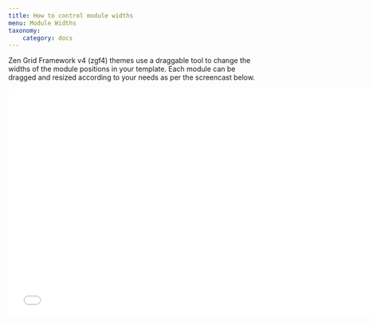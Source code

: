 ```yaml
---
title: How to control module widths
menu: Module Widths
taxonomy:
    category: docs
---
```



Zen Grid Framework v4 (zgf4) themes use a draggable tool to change the widths of the module positions in your template. Each module can be dragged and resized according to your needs as per the screencast below.

<iframe width="750" height="456" src="//www.youtube.com/embed/l8jRqe4aH2k?controls=0&showinfo=0&rel=0" frameborder="0" allowfullscreen></iframe>